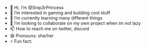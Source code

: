- 👋 Hi, I’m @Snip3rPrincess
- 👀 I’m interested in gaming and building cool stuff
- 🌱 I’m currently learning many different things
- 💞️ I’m looking to collaborate on my own project when im not lazy
- 📫 How to reach me on twitter, discord
- 😄 Pronouns: she/her
- ⚡ Fun fact: 

<!---
Snip3rPrincess/Snip3rPrincess is a ✨ special ✨ repository because its `README.md` (this file) appears on your GitHub profile.
You can click the Preview link to take a look at your changes.
--->
